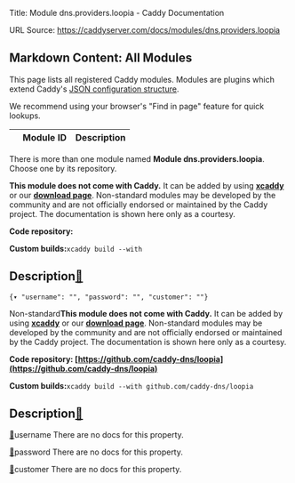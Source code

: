 Title: Module dns.providers.loopia - Caddy Documentation

URL Source: https://caddyserver.com/docs/modules/dns.providers.loopia

Markdown Content:
All Modules
-----------

This page lists all registered Caddy modules. Modules are plugins which extend Caddy's [JSON configuration structure](https://caddyserver.com/docs/json/).

We recommend using your browser's "Find in page" feature for quick lookups.

|  | Module ID | Description |
| --- | --- | --- |

There is more than one module named **Module dns.providers.loopia**. Choose one by its repository.

**This module does not come with Caddy.** It can be added by using **[xcaddy](https://caddyserver.com/docs/build#xcaddy)** or our **[download page](https://caddyserver.com/download)**. Non-standard modules may be developed by the community and are not officially endorsed or maintained by the Caddy project. The documentation is shown here only as a courtesy.

**Code repository:**

**Custom builds:**`xcaddy build --with`

Description[🔗](https://caddyserver.com/docs/modules/dns.providers.loopia#docs "Direct link")
---------------------------------------------------------------------------------------------

`{▾	"username": "",	"password": "",	"customer": ""}`

Non-standard**This module does not come with Caddy.** It can be added by using **[xcaddy](https://caddyserver.com/docs/build#xcaddy)** or our **[download page](https://caddyserver.com/download)**. Non-standard modules may be developed by the community and are not officially endorsed or maintained by the Caddy project. The documentation is shown here only as a courtesy.

**Code repository: [https://github.com/caddy-dns/loopia](https://github.com/caddy-dns/loopia)**

**Custom builds:**`xcaddy build --with github.com/caddy-dns/loopia`

Description[🔗](https://caddyserver.com/docs/modules/dns.providers.loopia#docs "Direct link")
---------------------------------------------------------------------------------------------

[🔗](https://caddyserver.com/docs/modules/dns.providers.loopia#username)username
There are no docs for this property.

[🔗](https://caddyserver.com/docs/modules/dns.providers.loopia#password)password
There are no docs for this property.

[🔗](https://caddyserver.com/docs/modules/dns.providers.loopia#customer)customer
There are no docs for this property.

